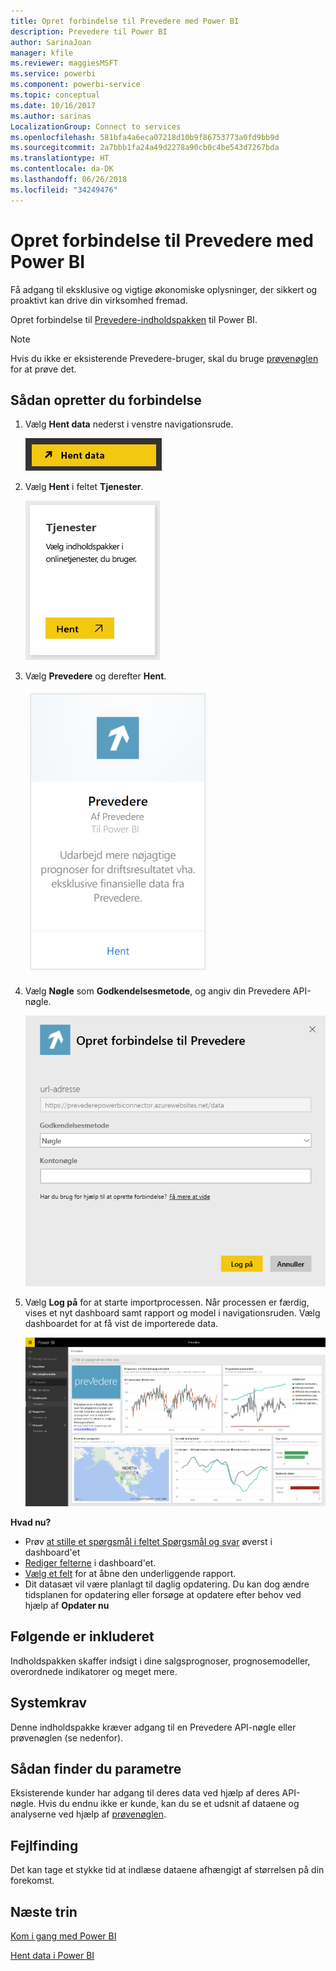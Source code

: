```yaml
---
title: Opret forbindelse til Prevedere med Power BI
description: Prevedere til Power BI
author: SarinaJoan
manager: kfile
ms.reviewer: maggiesMSFT
ms.service: powerbi
ms.component: powerbi-service
ms.topic: conceptual
ms.date: 10/16/2017
ms.author: sarinas
LocalizationGroup: Connect to services
ms.openlocfilehash: 581bfa4a6eca07218d10b9f86753773a0fd9bb9d
ms.sourcegitcommit: 2a7bbb1fa24a49d2278a90cb0c4be543d7267bda
ms.translationtype: HT
ms.contentlocale: da-DK
ms.lasthandoff: 06/26/2018
ms.locfileid: "34249476"
---
```

# <a name="connect-to-prevedere-with-power-bi"></a>Opret forbindelse til Prevedere med Power BI
Få adgang til eksklusive og vigtige økonomiske oplysninger, der sikkert og proaktivt kan drive din virksomhed fremad.

Opret forbindelse til [Prevedere-indholdspakken](https://app.powerbi.com/getdata/services/prevedere) til Power BI.

>[!NOTE]
>Hvis du ikke er eksisterende Prevedere-bruger, skal du bruge [prøvenøglen](https://prevederepowerbiconnector.azurewebsites.net/static/learnmore.html) for at prøve det.

## <a name="how-to-connect"></a>Sådan opretter du forbindelse
1. Vælg **Hent data** nederst i venstre navigationsrude.
   
   ![](media/service-connect-to-prevedere/getdata.png)
2. Vælg **Hent** i feltet **Tjenester**.
   
   ![](media/service-connect-to-prevedere/services.png)
3. Vælg **Prevedere** og derefter **Hent**.
   
   ![](media/service-connect-to-prevedere/connect.png)
4. Vælg **Nøgle** som **Godkendelsesmetode**, og angiv din Prevedere API-nøgle.
   
    ![](media/service-connect-to-prevedere/creds.png)
5. Vælg **Log på** for at starte importprocessen. Når processen er færdig, vises et nyt dashboard samt rapport og model i navigationsruden. Vælg dashboardet for at få vist de importerede data.
   
     ![](media/service-connect-to-prevedere/dashboard.png)

**Hvad nu?**

* Prøv [at stille et spørgsmål i feltet Spørgsmål og svar](power-bi-q-and-a.md) øverst i dashboard'et
* [Rediger felterne](service-dashboard-edit-tile.md) i dashboard'et.
* [Vælg et felt](service-dashboard-tiles.md) for at åbne den underliggende rapport.
* Dit datasæt vil være planlagt til daglig opdatering. Du kan dog ændre tidsplanen for opdatering eller forsøge at opdatere efter behov ved hjælp af **Opdater nu**

## <a name="whats-included"></a>Følgende er inkluderet
Indholdspakken skaffer indsigt i dine salgsprognoser, prognosemodeller, overordnede indikatorer og meget mere.

## <a name="system-requirements"></a>Systemkrav
Denne indholdspakke kræver adgang til en Prevedere API-nøgle eller prøvenøglen (se nedenfor).

## <a name="finding-parameters"></a>Sådan finder du parametre
<a name="FindingParams"></a>

Eksisterende kunder har adgang til deres data ved hjælp af deres API-nøgle. Hvis du endnu ikke er kunde, kan du se et udsnit af dataene og analyserne ved hjælp af [prøvenøglen](https://prevederepowerbiconnector.azurewebsites.net/static/learnmore.html).

## <a name="troubleshooting"></a>Fejlfinding
Det kan tage et stykke tid at indlæse dataene afhængigt af størrelsen på din forekomst.

## <a name="next-steps"></a>Næste trin
[Kom i gang med Power BI](service-get-started.md)

[Hent data i Power BI](service-get-data.md)

